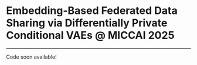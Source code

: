 # Embedding-Based Federated Data Sharing via Differentially Private Conditional VAEs @ MICCAI 2025
---


Code soon available!


